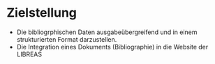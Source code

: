 # Zielstellung

- Die bibliogrphischen Daten ausgabeübergreifend und in einem strukturierten Format darzustellen.
- Die Integration eines Dokuments (Bibliographie) in die Website der LIBREAS
